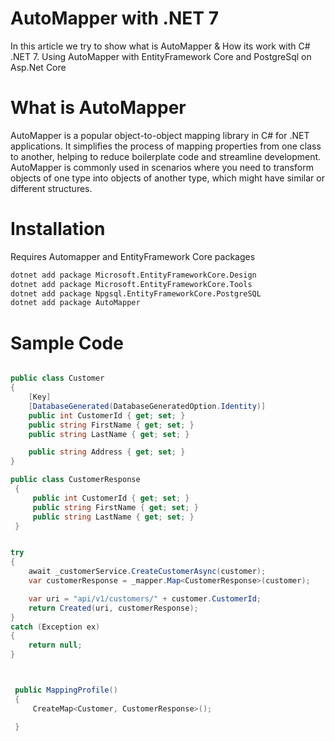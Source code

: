 ﻿# AutoMapper with .NET 7
In this article we try to show what is AutoMapper & How its work with C# .NET 7. 
Using AutoMapper with EntityFramework Core and PostgreSql on Asp.Net Core

# What is AutoMapper

 AutoMapper is a popular object-to-object mapping library in C# for .NET applications. It simplifies the process of mapping properties from one class to another, helping to reduce boilerplate code and streamline development. AutoMapper is commonly used in scenarios where you need to transform objects of one type into objects of another type, which might have similar or different structures.

# Installation

Requires Automapper and EntityFramework Core packages

```sh
dotnet add package Microsoft.EntityFrameworkCore.Design
dotnet add package Microsoft.EntityFrameworkCore.Tools
dotnet add package Npgsql.EntityFrameworkCore.PostgreSQL
dotnet add package AutoMapper

```

# Sample Code

```C#

public class Customer
{
    [Key]
    [DatabaseGenerated(DatabaseGeneratedOption.Identity)]
    public int CustomerId { get; set; }
    public string FirstName { get; set; }
    public string LastName { get; set; }

    public string Address { get; set; }
}

public class CustomerResponse
 {
     public int CustomerId { get; set; }
     public string FirstName { get; set; }
     public string LastName { get; set; }
 }


try
{
    await _customerService.CreateCustomerAsync(customer);
    var customerResponse = _mapper.Map<CustomerResponse>(customer);

    var uri = "api/v1/customers/" + customer.CustomerId;
    return Created(uri, customerResponse);
}
catch (Exception ex)
{
    return null;
}           



 public MappingProfile()
 {
     CreateMap<Customer, CustomerResponse>();

 }

```
